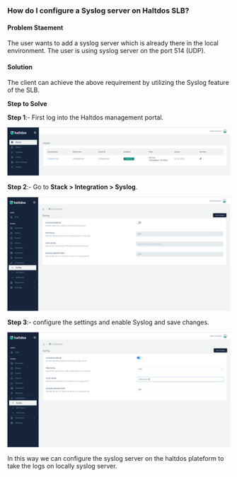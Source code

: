 ### **How do I configure a Syslog server on Haltdos SLB**?

#### **Problem Staement**

The user wants to add a syslog server which is already there in the local environment. The user is using syslog server on the port 514 (UDP).

#### **Solution**

The client can achieve the above requirement by utilizing the Syslog feature of the SLB.

**Step to Solve**

**Step 1**:- First log into the Haltdos management portal.

![](/img/adc/v6/kb/adc20.1.png)

**Step 2**:- Go to **Stack > Integration > Syslog**.

![](/img/adc/v6/kb/adc20.2.png)

**Step 3**:- configure the settings and enable Syslog and save changes.

![](/img/adc/v6/kb/adc20.3.png)

In this way we can configure the syslog server on the haltdos plateform to take the logs on locally syslog server.